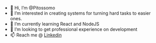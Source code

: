 - 👋 Hi, I’m @Pitossomo
- 👀 I’m interested in creating systems for turning hard tasks to easier ones.
- 🌱 I’m currently learning React and NodeJS
- 💞️ I’m looking to get professional experience on development 
- 📫 Reach me @ [Linkedin](https://www.linkedin.com/in/pedrocarvalhoeng/)
